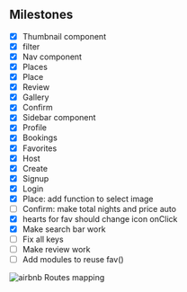 ## Milestones

- [x] Thumbnail component
- [x] filter 
- [x] Nav component
- [x] Places
- [x] Place
- [x] Review
- [x] Gallery
- [x] Confirm
- [x] Sidebar component
- [x] Profile
- [x] Bookings
- [x] Favorites
- [x] Host
- [x] Create
- [x] Signup
- [x] Login
- [x] Place: add function to select image
- [ ] Confirm: make total nights and price auto
- [x] hearts for fav should change icon onClick
- [x] Make search bar work
- [ ] Fix all keys
- [ ] Make review work
- [ ] Add modules to reuse fav()

![airbnb Routes mapping](https://raw.githubusercontent.com/tortugacoders/k-06-react/master/assets/airbnb.png?token=AIAFDZULJUOPQ6P6HNRLTPC5OXVGI)